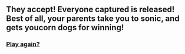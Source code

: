 ## They accept! Everyone captured is released! Best of all, your parents take you to sonic, and gets youcorn dogs for winning!

### [Play again?](../1wakeup.md)